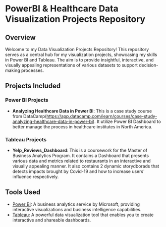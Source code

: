 # PowerBI & Healthcare Data Visualization Projects Repository

## Overview

Welcome to my Data Visualization Projects Repository! This repository serves as a central hub for my visualization projects, showcasing my skills in Power BI and Tableau. The aim is to provide insightful, interactive, and visually appealing representations of various datasets to support decision-making processes.

## Projects Included

### Power BI Projects

- **Analyzing Healthcare Data in Power BI**: This is a case study course from DataCamp(https://app.datacamp.com/learn/courses/case-study-analyzing-healthcare-data-in-power-bi). It utilize Power BI Dashboard to better manage the process in healthcare institutes in North America.

### Tableau Projects

- **Yelp_Reviews_Dashboard**: This is a coursework for the Master of Business Analytics Program. It contains a Dashboard that presents various data and metrics related to restaurants in an interactive and visually appealing manner. It also contains 2 dynamic storydborads that detects impacts brought by Covid-19 and how to increase users' influence respectively.

  
## Tools Used

- [Power BI](https://powerbi.microsoft.com): A business analytics service by Microsoft, providing interactive visualizations and business intelligence capabilities.
- [Tableau](https://www.tableau.com): A powerful data visualization tool that enables you to create interactive and shareable dashboards.


